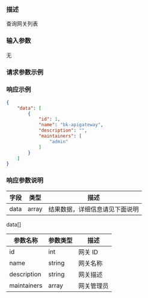 ### 描述

查询网关列表

### 输入参数

无

### 请求参数示例

### 响应示例

```json
{
    "data": [
        {
            "id": 1,
            "name": "bk-apigateway",
            "description": "",
            "maintainers": [
                "admin"
            ]
        }
    ]
}
```

### 响应参数说明

| 字段    | 类型   | 描述                               |
| ------- | ------ | ---------------------------------- |
| data    | array  | 结果数据，详细信息请见下面说明     |

data[]

| 参数名称    | 参数类型 | 描述       |
| ----------- | -------- | ---------- |
| id          | int      | 网关 ID     |
| name        | string   | 网关名称   |
| description | string   | 网关描述   |
| maintainers | array    | 网关管理员 |
